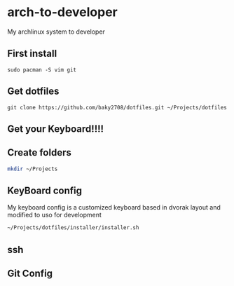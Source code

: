 # arch-to-developer
My archlinux system to developer

## First install
```
sudo pacman -S vim git
```
## Get dotfiles

```
git clone https://github.com/baky2708/dotfiles.git ~/Projects/dotfiles
```

## Get your Keyboard!!!!

## Create folders
``` bash
mkdir ~/Projects
```


## KeyBoard config
My keyboard config is a customized keyboard based in dvorak layout and modified to uso for development

``` bash
~/Projects/dotfiles/installer/installer.sh
```

## ssh

## Git Config
